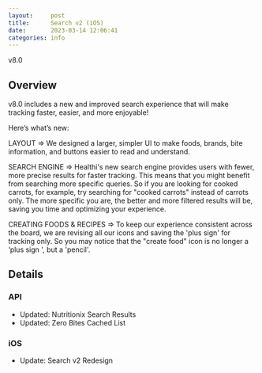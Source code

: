 ```yaml
---
layout:     post
title:      Search v2 (iOS)
date:       2023-03-14 12:06:41
categories: info
---
```


v8.0

## Overview

v8.0 includes a new and improved search experience that will make tracking faster, easier, and more enjoyable!

Here’s what’s new:

LAYOUT => We designed a larger, simpler UI to make foods, brands, bite information, and buttons easier to read and understand.

SEARCH ENGINE => Healthi's new search engine provides users with fewer, more precise results for faster tracking. This means that you might benefit from searching more specific queries. So if you are looking for cooked carrots, for example, try searching for "cooked carrots" instead of carrots only. The more specific you are, the better and more filtered results will be, saving you time and optimizing your experience.

CREATING FOODS & RECIPES => To keep our experience consistent across the board, we are revising all our icons and saving the 'plus sign' for tracking only. So you may notice that the "create food" icon is no longer a ‘plus sign ', but a 'pencil'.

## Details

### API
* Updated: Nutritionix Search Results
* Updated: Zero Bites Cached List


### iOS
* Update: Search v2 Redesign
